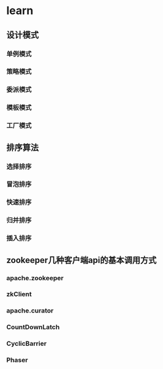 # learn

## 设计模式

### 单例模式
### 策略模式
### 委派模式
### 模板模式
### 工厂模式

## 排序算法

### 选择排序
### 冒泡排序
### 快速排序
### 归并排序
### 插入排序

## zookeeper几种客户端api的基本调用方式

### apache.zookeeper
### zkClient
### apache.curator

### CountDownLatch
### CyclicBarrier
### Phaser

